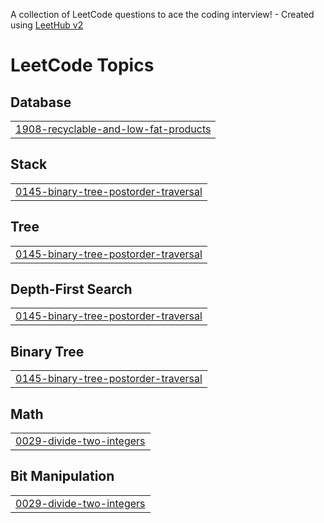 A collection of LeetCode questions to ace the coding interview! - Created using [LeetHub v2](https://github.com/arunbhardwaj/LeetHub-2.0)
<!---LeetCode Topics Start-->
# LeetCode Topics
## Database
|  |
| ------- |
| [1908-recyclable-and-low-fat-products](https://github.com/HimanshuS04/Leetcode/tree/master/1908-recyclable-and-low-fat-products) |
## Stack
|  |
| ------- |
| [0145-binary-tree-postorder-traversal](https://github.com/HimanshuS04/Leetcode/tree/master/0145-binary-tree-postorder-traversal) |
## Tree
|  |
| ------- |
| [0145-binary-tree-postorder-traversal](https://github.com/HimanshuS04/Leetcode/tree/master/0145-binary-tree-postorder-traversal) |
## Depth-First Search
|  |
| ------- |
| [0145-binary-tree-postorder-traversal](https://github.com/HimanshuS04/Leetcode/tree/master/0145-binary-tree-postorder-traversal) |
## Binary Tree
|  |
| ------- |
| [0145-binary-tree-postorder-traversal](https://github.com/HimanshuS04/Leetcode/tree/master/0145-binary-tree-postorder-traversal) |
## Math
|  |
| ------- |
| [0029-divide-two-integers](https://github.com/HimanshuS04/Leetcode/tree/master/0029-divide-two-integers) |
## Bit Manipulation
|  |
| ------- |
| [0029-divide-two-integers](https://github.com/HimanshuS04/Leetcode/tree/master/0029-divide-two-integers) |
<!---LeetCode Topics End-->